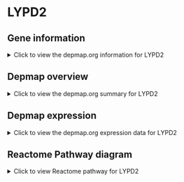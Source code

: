 <h1>LYPD2</h1>

<h2>Gene information</h2>
<details>
  <summary>Click to view the depmap.org information for LYPD2</summary>
  <iframe src="https://depmap.org/portal/gene/LYPD2?tab=about" style="border:none;width:100%;height:800px"></iframe>
</details>

<h2>Depmap overview</h2>
<details>
  <summary>Click to view the depmap.org summary for LYPD2</summary>
  <iframe src="https://depmap.org/portal/gene/LYPD2?tab=overview" style="border:none;width:100%;height:800px"></iframe>
</details>

<h2>Depmap expression</h2>
<details>
  <summary>Click to view the depmap.org expression data for LYPD2</summary>
  <iframe src="https://depmap.org/portal/gene/LYPD2?tab=characterization" style="border:none;width:100%;height:800px"></iframe>
</details>



<h2>Reactome Pathway diagram</h2>
<details>
  <summary>Click to view Reactome pathway for LYPD2</summary>
  <p>Post-translational modification: synthesis of GPI-anchored proteins</p>
  <iframe src="https://reactome.org/PathwayBrowser/#/R-HSA-163125" style="border:none;width:100%;height:800px"></iframe>
</details>



